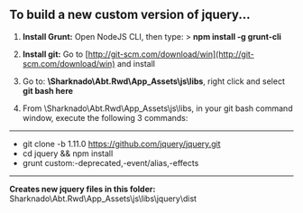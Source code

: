 ## To build a new custom version of jquery... ##

1. **Install Grunt:** Open NodeJS CLI, then type: > **npm install -g grunt-cli**

1. **Install git:** Go to [http://git-scm.com/download/win](http://git-scm.com/download/win) and install

1. Go to: **\Sharknado\Abt.Rwd\App_Assets\js\libs**, right click and select **git bash here**

1. From \Sharknado\Abt.Rwd\App_Assets\js\libs, in your git bash command window, execute the following 3 commands:

----------

 - git clone -b 1.11.0 https://github.com/jquery/jquery.git
 - cd jquery && npm install
 - grunt custom:-deprecated,-event/alias,-effects

----------

**Creates new jquery files in this folder:**
Sharknado\Abt.Rwd\App_Assets\js\libs\jquery\dist
